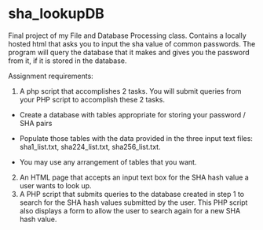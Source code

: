 # sha_lookupDB
Final project of my File and Database Processing class. Contains a locally hosted html that asks you to input the sha value of common passwords. The program will query the database that it makes and gives you the password from it, if it is stored in the database. 

Assignment requirements:
1) A php script that accomplishes 2 tasks. You will submit queries from your PHP script to accomplish these 2 tasks.

- Create a database with tables appropriate for storing your password / SHA pairs
  
- Populate those tables with the data provided in the three input text files: sha1_list.txt, sha224_list.txt, sha256_list.txt.
  
-	You may use any arrangement of tables that you want.
  
2)	An HTML page that accepts an input text box for the SHA hash value a user wants to look up.
3)	A PHP script that submits queries to the database created in step 1 to search for the SHA hash values submitted by the user.  This PHP script also displays a form to allow the user to search again for a new SHA hash value.
